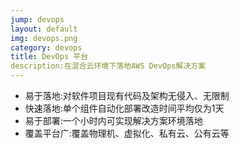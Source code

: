 ```yaml
---
jump: devops
layout: default
img: devops.png
category: devops
title: DevOps 平台
description:在混合云环境下落地AWS DevOps解决方案
---
```


 * 易于落地:对软件项目现有代码及架构无侵入、无限制
 * 快速落地:单个组件自动化部署改造时间平均仅为1天
 * 易于部署:一个小时内可实现解决方案环境落地
 * 覆盖平台广:覆盖物理机、虚拟化、私有云、公有云等